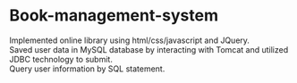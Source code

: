 # Book-management-system
Implemented online library using html/css/javascript and JQuery. </br>
Saved user data in MySQL database by interacting with Tomcat and utilized JDBC technology to submit. </br>
Query user information by SQL statement.
